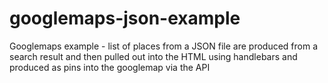 googlemaps-json-example
=======================

Googlemaps example - list of places from a JSON file are produced from a search result and then pulled out into the HTML using handlebars and produced as pins into the googlemap via the API
